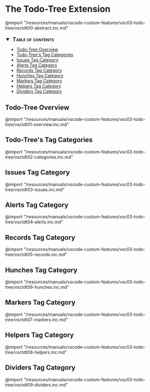 # The Todo-Tree Extension

@import "/resources/manuals/vscode-custom-features/vsc03-todo-tree/vsctdt00-abstract.inc.md"

<!-- @import "[TOC]" {cmd="toc" depthFrom=2 depthTo=6 orderedList=false} -->
<details open style="margin: 14pt 0pt 24pt 10pt">
<summary style="margin-left: -8pt; font-weight: bold; font-size: larger; font-variant: small-caps">
<span style="margin-left: 3pt">Table of contents<span></summary>

<!-- code_chunk_output -->

- [Todo-Tree Overview](#todo-tree-overview)
- [Todo-Tree's Tag Categories](#todo-trees-tag-categories)
- [Issues Tag Category](#issues-tag-category)
- [Alerts Tag Category](#alerts-tag-category)
- [Records Tag Category](#records-tag-category)
- [Hunches Tag Category](#hunches-tag-category)
- [Markers Tag Category](#markers-tag-category)
- [Helpers Tag Category](#helpers-tag-category)
- [Dividers Tag Category](#dividers-tag-category)

<!-- /code_chunk_output -->

</details>

## Todo-Tree Overview

@import "/resources/manuals/vscode-custom-features/vsc03-todo-tree/vsctdt01-overview.inc.md"

## Todo-Tree's Tag Categories

@import "/resources/manuals/vscode-custom-features/vsc03-todo-tree/vsctdt02-categories.inc.md"

## Issues Tag Category

@import "/resources/manuals/vscode-custom-features/vsc03-todo-tree/vsctdt03-issues.inc.md"

## Alerts Tag Category

@import "/resources/manuals/vscode-custom-features/vsc03-todo-tree/vsctdt04-alerts.inc.md"

## Records Tag Category

@import "/resources/manuals/vscode-custom-features/vsc03-todo-tree/vsctdt05-records.inc.md"

## Hunches Tag Category

@import "/resources/manuals/vscode-custom-features/vsc03-todo-tree/vsctdt06-hunches.inc.md"

## Markers Tag Category

@import "/resources/manuals/vscode-custom-features/vsc03-todo-tree/vsctdt07-markers.inc.md"

## Helpers Tag Category

@import "/resources/manuals/vscode-custom-features/vsc03-todo-tree/vsctdt08-helpers.inc.md"

## Dividers Tag Category

@import "/resources/manuals/vscode-custom-features/vsc03-todo-tree/vsctdt09-dividers.inc.md"
